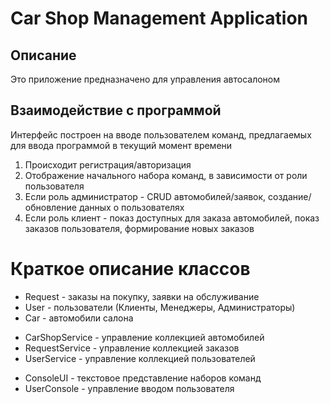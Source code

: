 # Car Shop Management Application

## Описание
Это приложение предназначено для управления автосалоном

## Взаимодействие с программой
Интерфейс построен на вводе пользователем команд, предлагаемых для ввода программой в текущий момент времени
1. Происходит регистрация/авторизация
2. Отображение начального набора команд, в зависимости от роли пользователя
3. Если роль администратор - CRUD автомобилей/заявок, создание/обновление данных о пользователях
4. Если роль клиент - показ доступных для заказа автомобилей, показ заказов пользователя, формирование новых заказов

# Краткое описание классов
- Request - заказы на покупку, заявки на обслуживание
- User - пользователи (Клиенты, Менеджеры, Администраторы)
- Car - автомобили салона

+ CarShopService - управление коллекцией автомобилей 
+ RequestService - управление коллекцией заказов
+ UserService - управление коллекцией пользователей

* ConsoleUI - текстовое представление наборов команд
* UserConsole - управление вводом пользователя
